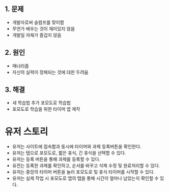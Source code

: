 ## 1. 문제

- 개발자로써 슬럼프를 맞이함
- 무언가 배우는 것이 재미있지 않음
- 개발일 자체가 즐겁지 않음

## 2. 원인

- 매너리즘
- 자신의 실력이 정체되는 것에 대한 두려움

## 3. 해결

- 새 학습법 추가 포모도로 학습법
- 포모도로 학습을 위한 타이머 앱 제작

# 유저 스토리

- 유저는 사이트에 접속함과 동시에 타이머와 과제 등록버튼을 확인한다.
- 유저는 탭으로 포모도로, 짧은 휴식, 긴 휴식을 선택할 수 있다.
- 유저는 등록 버튼을 통해 과제를 등록할 수 있다.
- 유전는 등록한 과제를 확인하고, 순서를 바꾸고 삭제 수정 및 완료처리할 수 있다.
- 유저는 중앙의 타이머 버튼을 눌러 포모도로 및 휴식 타이머를 시작할 수 있다.
- 유저는 실제 작업 시 포모도로 앱의 탭을 통해 시간이 얼마나 남았는지 확인할 수 있다.
